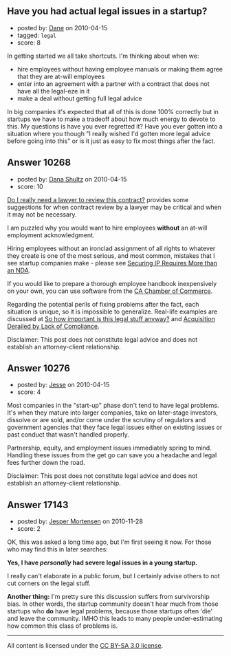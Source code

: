 ## Have you had actual legal issues in a startup?

- posted by: [Dane](https://stackexchange.com/users/-1/1441-dane) on 2010-04-15
- tagged: `legal`
- score: 8

In getting started we all take shortcuts.  I'm thinking about when we:

 - hire employees without having employee manuals or making them agree that they are at-will employees
 - enter into an agreement with a partner with a contract that does not have all the legal-eze in it
 - make a deal without getting full legal advice

In big companies it's expected that all of this is done 100% correctly but in startups we have to make a tradeoff about how much energy to devote to this.  My questions is have you ever regretted it?  Have you ever gotten into a situation where you though "I really wished I'd gotten more legal advice before going into this" or is it just as easy to fix most things after the fact.



## Answer 10268

- posted by: [Dana Shultz](https://stackexchange.com/users/-1/1841-dana-shultz) on 2010-04-15
- score: 10

<p><a href="http://danashultz.com/blog/2009/10/28/do-i-really-need-a-lawyer-to-review-this-contract/">Do I really need a lawyer to review this contract?</a> provides some suggestions for when contract review by a lawyer may be critical and when it may not be necessary.</p>

<p>I am puzzled why you would want to hire employees <strong>without</strong> an at-will employment acknowledgment.</p>

<p>Hiring employees without an ironclad assignment of all rights to whatever they create is one of the most serious, and most common, mistakes that I see startup companies make - please see <a href="http://danashultz.com/blog/2009/07/21/securing-ip-requires-more-than-an-nda/">Securing IP Requires More than an NDA</a>.</p>

<p>If you would like to prepare a thorough employee handbook inexpensively on your own, you can use software from the <a href="http://www.calbizcentral.com/store/products/pages/employee-handbook-software.aspx">CA Chamber of Commerce</a>.</p>

<p>Regarding the potential perils of fixing problems after the fact, each situation is unique, so it is impossible to generalize. Real-life examples are discussed at <a href="http://danashultz.com/blog/2010/02/17/so-how-important-is-this-legal-stuff-anyway/">So how important is this legal stuff anyway?</a> and <a href="http://danashultz.com/blog/2009/05/18/acquisition-derailed-by-lack-of-compliance/">Acquisition Derailed by Lack of Compliance</a>.</p>

<p>Disclaimer: This post does not constitute legal advice and does not establish an attorney-client relationship.</p>



## Answer 10276

- posted by: [Jesse](https://stackexchange.com/users/-1/2244-jesse) on 2010-04-15
- score: 4

Most companies in the "start-up" phase don't tend to have legal problems.  It's when they mature into larger companies, take on later-stage investors, dissolve or are sold, and/or come under the scrutiny of regulators and government agencies that they face legal issues either on existing issues or past conduct that wasn't handled properly.

Partnership, equity, and employment issues immediately spring to mind. Handling these issues from the get go can save you a headache and legal fees further down the road.

Disclaimer: This post does not constitute legal advice and does not establish an attorney-client relationship.



## Answer 17143

- posted by: [Jesper Mortensen](https://stackexchange.com/users/-1/1261-jesper-mortensen) on 2010-11-28
- score: 2

OK, this was asked a long time ago, but I'm first seeing it now. For those who may find this in later searches:

**Yes, I have *personally* had severe legal issues in a young startup.**

I really can't elaborate in a public forum, but I certainly advise others to not cut corners on the legal stuff.

**Another thing:** I'm pretty sure this discussion suffers from survivorship bias. In other words, the startup community doesn't hear much from those startups who **do** have legal problems, because those startups often 'die' and leave the community. IMHO this leads to many people under-estimating how common this class of problems is.



---

All content is licensed under the [CC BY-SA 3.0 license](https://creativecommons.org/licenses/by-sa/3.0/).
